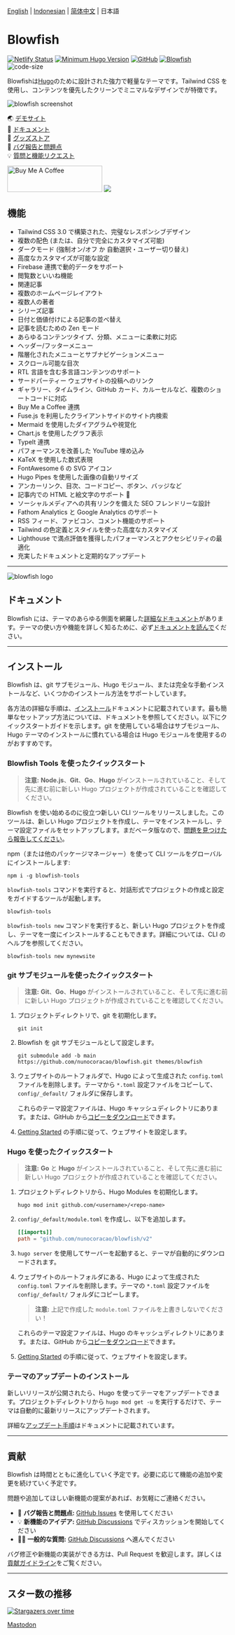 [English](https://github.com/nunocoracao/blowfish/blob/main/README.md) | [Indonesian](https://github.com/nunocoracao/blowfish/blob/main/README.id.md) | [简体中文](https://github.com/nunocoracao/blowfish/blob/main/README.zh-cn.md) | 日本語
# Blowfish
[![Netlify Status](https://api.netlify.com/api/v1/badges/6e5256d4-3148-4d69-879c-310341020fe9/deploy-status)](https://app.netlify.com/sites/snazzy-dango-efb2ec/deploys)
[![Minimum Hugo Version](https://img.shields.io/static/v1?label=min-HUGO-version&message=0.87.0&color=blue&logo=hugo)](https://github.com/gohugoio/hugo/releases/tag/v0.87.0)
[![GitHub](https://img.shields.io/github/license/nunocoracao/blowfish)](https://github.com/nunocoracao/blowfish/blob/main/LICENSE)
[![Blowfish](https://img.shields.io/badge/Hugo--Themes-@Blowfish-blue)](https://themes.gohugo.io/themes/blowfish/)
![code-size](https://img.shields.io/github/languages/code-size/nunocoracao/blowfish)

Blowfishは[Hugo](https://gohugo.io)のために設計された強力で軽量なテーマです。Tailwind CSS を使用し、コンテンツを優先したクリーンでミニマルなデザインでが特徴です。

![blowfish screenshot](https://github.com/nunocoracao/blowfish/blob/main/images/screenshot.png?raw=true)


🌏 [デモサイト](https://blowfish.page/)  
📑 [ドキュメント](https://blowfish.page/docs/)  
💎 [グッズストア](http://tee.pub/lic/qwSlWVBL5zc)  
🐛 [バグ報告と問題点](https://github.com/nunocoracao/blowfish/issues)  
💡 [質問と機能リクエスト](https://github.com/nunocoracao/blowfish/discussions)



<a href="https://www.buymeacoffee.com/nunocoracao" target="_blank"><img src="https://cdn.buymeacoffee.com/buttons/v2/default-yellow.png" alt="Buy Me A Coffee" style="height: 60px !important;width: 217px !important;" ></a>
<a target="_blank" href="http://tee.pub/lic/qwSlWVBL5zc"><img class="nozoom" src="https://img.buymeacoffee.com/button-api/?text=Merch Store &emoji=💎&slug=nunocoracao&button_colour=5F7FFF&font_colour=ffffff&font_family=Lato&outline_colour=000000&coffee_colour=FFDD00" /></a>



## 機能

- Tailwind CSS 3.0 で構築された、完璧なレスポンシブデザイン
- 複数の配色 (または、自分で完全にカスタマイズ可能)
- ダークモード (強制オン/オフ か 自動選択・ユーザー切り替え)
- 高度なカスタマイズが可能な設定
- Firebase 連携で動的データをサポート
- 閲覧数といいね機能
- 関連記事
- 複数のホームページレイアウト
- 複数人の著者
- シリーズ記事
- 日付と価値付けによる記事の並べ替え
- 記事を読むための Zen モード
- あらゆるコンテンツタイプ、分類、メニューに柔軟に対応
- ヘッダー/フッターメニュー
- 階層化されたメニューとサブナビゲーションメニュー
- スクロール可能な目次
- RTL 言語を含む多言語コンテンツのサポート
- サードパーティー ウェブサイトの投稿へのリンク
- ギャラリー、タイムライン、GitHub カード、カルーセルなど、複数のショートコードに対応
- Buy Me a Coffee 連携
- Fuse.js を利用したクライアントサイドのサイト内検索
- Mermaid を使用したダイアグラムや視覚化
- Chart.js を使用したグラフ表示
- TypeIt 連携
- パフォーマンスを改善した YouTube 埋め込み
- KaTeX を使用した数式表現
- FontAwesome 6 の SVG アイコン
- Hugo Pipes を使用した画像の自動リサイズ
- アンカーリンク、目次、コードコピー、ボタン、バッジなど
- 記事内での HTML と絵文字のサポート 🎉
- ソーシャルメディアへの共有リンクを備えた SEO フレンドリーな設計
- Fathom Analytics と Google Analytics のサポート
- RSS フィード、ファビコン、コメント機能のサポート
- Tailwind の色定義とスタイルを使った高度なカスタマイズ
- Lighthouse で満点評価を獲得したパフォーマンスとアクセシビリティの最適化
- 充実したドキュメントと定期的なアップデート

---

![blowfish logo](https://github.com/nunocoracao/blowfish/blob/main/logo.png?raw=true)

## ドキュメント

Blowfish には、テーマのあらゆる側面を網羅した[詳細なドキュメント](https://blowfish.page/docs/)があります。テーマの使い方や機能を詳しく知るために、必ず[ドキュメントを読んで](https://blowfish.page/docs/)ください。

---

## インストール

Blowfish は、git サブモジュール、Hugo モジュール、または完全な手動インストールなど、いくつかのインストール方法をサポートしています。

各方法の詳細な手順は、[インストール](https://blowfish.page/docs/installation)ドキュメントに記載されています。最も簡単なセットアップ方法については、ドキュメントを参照してください。以下にクイックスタートガイドを示します。git を使用している場合はサブモジュール、Hugo テーマのインストールに慣れている場合は Hugo モジュールを使用するのがおすすめです。

### Blowfish Tools を使ったクイックスタート

> **注意:**  **Node.js**、**Git**、**Go**、**Hugo** がインストールされていること、そして先に進む前に新しい Hugo プロジェクトが作成されていることを確認してください。

Blowfish を使い始めるのに役立つ新しい CLI ツールをリリースしました。このツールは、新しい Hugo プロジェクトを作成し、テーマをインストールし、テーマ設定ファイルをセットアップします。まだベータ版なので、[問題を見つけたら報告してください](https://github.com/nunocoracao/blowfish-tools)。

npm（または他のパッケージマネージャー）を使って CLI ツールをグローバルにインストールします:
```shell
npm i -g blowfish-tools
```

`blowfish-tools` コマンドを実行すると、対話形式でプロジェクトの作成と設定をガイドするツールが起動します。
```shell
blowfish-tools
```

`blowfish-tools new` コマンドを実行すると、新しい Hugo プロジェクトを作成し、テーマを一度にインストールすることもできます。詳細については、CLI のヘルプを参照してください。
```shell
blowfish-tools new mynewsite
```

### git サブモジュールを使ったクイックスタート

> **注意:**  **Git**、**Go**、**Hugo** がインストールされていること、そして先に進む前に新しい Hugo プロジェクトが作成されていることを確認してください。

1. プロジェクトディレクトリで、git を初期化します。

   ```shell
   git init
   ```

2. Blowfish を git サブモジュールとして設定します。

   ```shell
   git submodule add -b main https://github.com/nunocoracao/blowfish.git themes/blowfish
   ```

3. ウェブサイトのルートフォルダで、Hugo によって生成された `config.toml` ファイルを削除します。テーマから `*.toml` 設定ファイルをコピーして、`config/_default/` フォルダに保存します。

   これらのテーマ設定ファイルは、Hugo キャッシュディレクトリにあります。または、GitHub から[コピーをダウンロード](https://github.com/nunocoracao/blowfish/releases/latest/download/config-default.zip)できます。

4. [Getting Started](https://blowfish.page/docs/getting-started/) の手順に従って、ウェブサイトを設定します。

### Hugo を使ったクイックスタート

> **注意:**  **Go** と **Hugo** がインストールされていること、そして先に進む前に新しい Hugo プロジェクトが作成されていることを確認してください。

1. プロジェクトディレクトリから、Hugo Modules を初期化します。

   ```shell
   hugo mod init github.com/<username>/<repo-name>
   ```

2. `config/_default/module.toml` を作成し、以下を追加します。

   ```toml
   [[imports]]
   path = "github.com/nunocoracao/blowfish/v2"
   ```

3. `hugo server` を使用してサーバーを起動すると、テーマが自動的にダウンロードされます。

4. ウェブサイトのルートフォルダにある、Hugo によって生成された `config.toml` ファイルを削除します。テーマの `*.toml` 設定ファイルを `config/_default/` フォルダにコピーします。

   > **注意:** 上記で作成した `module.toml` ファイルを上書きしないでください！

   これらのテーマ設定ファイルは、Hugo のキャッシュディレクトリにあります。または、GitHub から[コピーをダウンロード](https://github.com/nunocoracao/blowfish/releases/latest/download/config-default.zip)できます。

5. [Getting Started](https://blowfish.page/docs/getting-started/) の手順に従って、ウェブサイトを設定します。

### テーマのアップデートのインストール

新しいリリースが公開されたら、Hugo を使ってテーマをアップデートできます。プロジェクトディレクトリから `hugo mod get -u` を実行するだけで、テーマは自動的に最新リリースにアップデートされます。

詳細な[アップデート手順](https://blowfish.page/docs/installation/#installing-updates)はドキュメントに記載されています。

---

## 貢献

Blowfish は時間とともに進化していく予定です。必要に応じて機能の追加や変更を続けていく予定です。

問題や追加してほしい新機能の提案があれば、お気軽にご連絡ください。

- 🐛 **バグ報告と問題点:** [GitHub Issues](https://github.com/nunocoracao/blowfish/issues) を使用してください
- 💡 **新機能のアイデア:** [GitHub Discussions](https://github.com/nunocoracao/blowfish/discussions) でディスカッションを開始してください
- 🙋‍♀️ **一般的な質問:** [GitHub Discussions](https://github.com/nunocoracao/blowfish/discussions) へ進んでください

バグ修正や新機能の実装ができる方は、Pull Request を歓迎します。詳しくは[貢献ガイドライン](https://github.com/nunocoracao/blowfish/blob/main/CONTRIBUTING.md)をご覧ください。

---

## スター数の推移

[![Stargazers over time](https://starchart.cc/nunocoracao/blowfish.svg)](https://starchart.cc/nunocoracao/blowfish)

<a rel="me" href="https://masto.ai/@blowfish">Mastodon</a>
